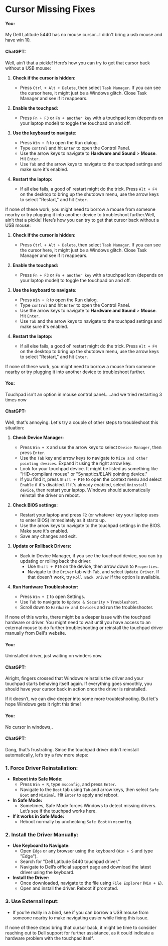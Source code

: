 # Cursor Missing Fixes

#### You:
My Dell Latitude 5440 has no mouse cursor...I didn't bring a usb mouse and have win 10. 

#### ChatGPT:
Well, ain’t that a pickle! Here’s how you can try to get that cursor back without a USB mouse:

1. **Check if the cursor is hidden:**
   - Press `Ctrl + Alt + Delete`, then select `Task Manager`. If you can see the cursor here, it might just be a Windows glitch. Close Task Manager and see if it reappears.

2. **Enable the touchpad:**
   - Press `Fn + F3` or `Fn + another key` with a touchpad icon (depends on your laptop model) to toggle the touchpad on and off.

3. **Use the keyboard to navigate:**
   - Press `Win + R` to open the Run dialog.
   - Type `control` and hit `Enter` to open the Control Panel.
   - Use the arrow keys to navigate to **Hardware and Sound** > **Mouse**. Hit `Enter`.
   - Use `Tab` and the arrow keys to navigate to the touchpad settings and make sure it's enabled.

4. **Restart the laptop:**
   - If all else fails, a good ol' restart might do the trick. Press `Alt + F4` on the desktop to bring up the shutdown menu, use the arrow keys to select "Restart," and hit `Enter`.

If none of these work, you might need to borrow a mouse from someone nearby or try plugging it into another device to troubleshoot further.Well, ain’t that a pickle! Here’s how you can try to get that cursor back without a USB mouse:

1. **Check if the cursor is hidden:**
   - Press `Ctrl + Alt + Delete`, then select `Task Manager`. If you can see the cursor here, it might just be a Windows glitch. Close Task Manager and see if it reappears.

2. **Enable the touchpad:**
   - Press `Fn + F3` or `Fn + another key` with a touchpad icon (depends on your laptop model) to toggle the touchpad on and off.

3. **Use the keyboard to navigate:**
   - Press `Win + R` to open the Run dialog.
   - Type `control` and hit `Enter` to open the Control Panel.
   - Use the arrow keys to navigate to **Hardware and Sound** > **Mouse**. Hit `Enter`.
   - Use `Tab` and the arrow keys to navigate to the touchpad settings and make sure it's enabled.

4. **Restart the laptop:**
   - If all else fails, a good ol' restart might do the trick. Press `Alt + F4` on the desktop to bring up the shutdown menu, use the arrow keys to select "Restart," and hit `Enter`.

If none of these work, you might need to borrow a mouse from someone nearby or try plugging it into another device to troubleshoot further.


#### You:
Touchpad isn't an option in mouse control panel.....and we tried restarting 3 times now

#### ChatGPT:
Well, that's annoying. Let's try a couple of other steps to troubleshoot this situation:

1. **Check Device Manager:**
   - Press `Win + X` and use the arrow keys to select `Device Manager`, then press `Enter`.
   - Use the `Tab` key and arrow keys to navigate to `Mice and other pointing devices`. Expand it using the right arrow key.
   - Look for your touchpad device. It might be listed as something like "HID-compliant mouse" or "Synaptics/ELAN pointing device."
   - If you find it, press `Shift + F10` to open the context menu and select `Enable` if it's disabled. If it's already enabled, select `Uninstall device`, then restart your laptop. Windows should automatically reinstall the driver on reboot.

2. **Check BIOS settings:**
   - Restart your laptop and press `F2` (or whatever key your laptop uses to enter BIOS) immediately as it starts up.
   - Use the arrow keys to navigate to the touchpad settings in the BIOS. Make sure it's enabled.
   - Save any changes and exit.

3. **Update or Rollback Drivers:**
   - Back in Device Manager, if you see the touchpad device, you can try updating or rolling back the driver:
     - Use `Shift + F10` on the device, then arrow down to `Properties`.
     - Navigate to the `Driver` tab with `Tab`, and select `Update Driver`. If that doesn't work, try `Roll Back Driver` if the option is available.

4. **Run Hardware Troubleshooter:**
   - Press `Win + I` to open Settings.
   - Use `Tab` to navigate to `Update & Security` > `Troubleshoot`.
   - Scroll down to `Hardware and Devices` and run the troubleshooter.

If none of this works, there might be a deeper issue with the touchpad hardware or driver. You might need to wait until you have access to an external mouse to do further troubleshooting or reinstall the touchpad driver manually from Dell's website.


#### You:
Uninstalled driver, just waiting on winders now. 

#### ChatGPT:
Alright, fingers crossed that Windows reinstalls the driver and your touchpad starts behaving itself again. If everything goes smoothly, you should have your cursor back in action once the driver is reinstalled.

If it doesn’t, we can dive deeper into some more troubleshooting. But let's hope Windows gets it right this time!


#### You:
No cursor in windows,. 

#### ChatGPT:
Dang, that’s frustrating. Since the touchpad driver didn’t reinstall automatically, let’s try a few more steps:

### 1. **Force Driver Reinstallation:**

- **Reboot into Safe Mode:**
  - Press `Win + R`, type `msconfig`, and press `Enter`.
  - Navigate to the `Boot` tab using `Tab` and arrow keys, then select `Safe Boot` and `Minimal`. Hit `Enter` to apply and reboot.
- **In Safe Mode:**
  - Sometimes, Safe Mode forces Windows to detect missing drivers. Let’s see if the touchpad works here.
- **If it works in Safe Mode:**
  - Reboot normally by unchecking `Safe Boot` in `msconfig`.

### 2. **Install the Driver Manually:**

- **Use Keyboard to Navigate:**
  - Open `Edge` or any browser using the keyboard (`Win + S` and type "Edge").
  - Search for "Dell Latitude 5440 touchpad driver."
  - Navigate to Dell’s official support page and download the latest driver using the keyboard.
- **Install the Driver:**
  - Once downloaded, navigate to the file using `File Explorer` (`Win + E`).
  - Open and install the driver. Reboot if prompted.

### 3. **Use External Input:**

- If you’re really in a bind, see if you can borrow a USB mouse from someone nearby to make navigating easier while fixing this issue.

If none of these steps bring that cursor back, it might be time to consider reaching out to Dell support for further assistance, as it could indicate a hardware problem with the touchpad itself.
